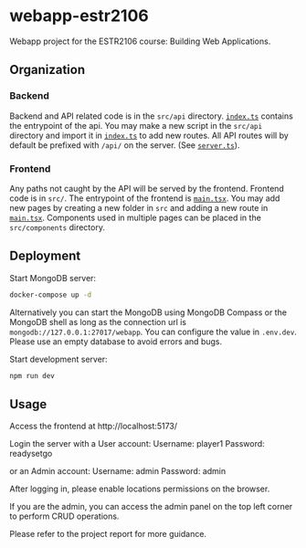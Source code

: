 # webapp-estr2106

Webapp project for the ESTR2106 course: Building Web Applications.

## Organization

### Backend

Backend and API related code is in the `src/api` directory. [`index.ts`](src/api/index.ts) contains the entrypoint of the api. You may make a new script in the `src/api` directory and import it in [`index.ts`](src/api/index.ts) to add new routes. All API routes will by default be prefixed with `/api/` on the server. (See [`server.ts`](server.ts)).

### Frontend

Any paths not caught by the API will be served by the frontend. Frontend code is in `src/`. The entrypoint of the frontend is [`main.tsx`](src/main.tsx). You may add new pages by creating a new folder in `src` and adding a new route in [`main.tsx`](src/main.tsx). Components used in multiple pages can be placed in the `src/components` directory.

## Deployment

Start MongoDB server:

```bash
docker-compose up -d
```

Alternatively you can start the MongoDB using MongoDB Compass or the MongoDB shell as long as the connection url is `mongodb://127.0.0.1:27017/webapp`. You can configure the value in `.env.dev`. Please use an empty database to avoid errors and bugs.

Start development server:

```bash
npm run dev
```

## Usage
Access the frontend at http://localhost:5173/

Login the server with a User account:
Username: player1
Password: readysetgo

or an Admin account:
Username: admin
Password: admin

After logging in, please enable locations permissions on the browser.

If you are the admin, you can access the admin panel on the top left corner to perform CRUD operations.

Please refer to the project report for more guidance.
